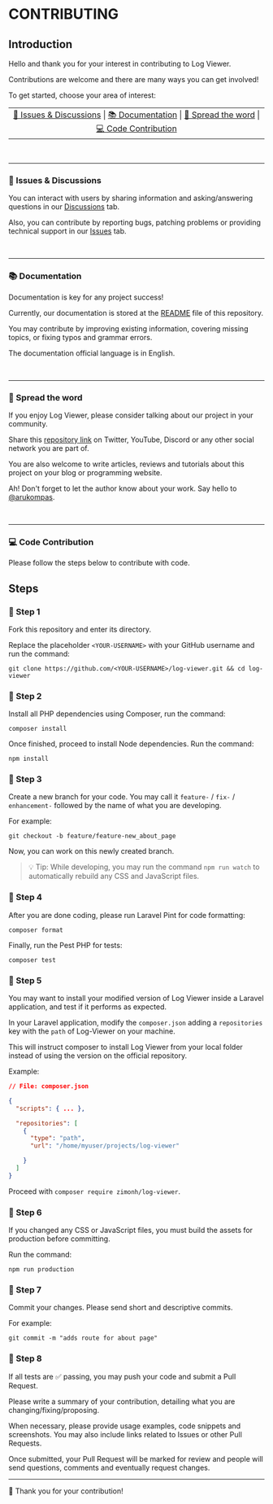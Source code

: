 # CONTRIBUTING

## Introduction

Hello and thank you for your interest in contributing to Log Viewer.

Contributions are welcome and there are many ways you can get involved!

To get started, choose your area of interest:

<table>
  <tr>
    <td  align="center">
        <a href="#-issues--discussions">👥 Issues & Discussions</a> |
        <a href="#-documentation">📚 Documentation</a> |
        <a href="#-spread-the-word">📣 Spread the word</a> |
        <a href="#-code-contribution">💻 Code Contribution</a>
    </td>
  </tr>
</table>

<br/>

---

### 👥 Issues & Discussions

You can interact with users by sharing information and asking/answering questions in our [Discussions](https://github.com/opcodesio/log-viewer/discussions) tab.

Also, you can contribute by reporting bugs, patching problems or providing technical support in our [Issues](https://github.com/opcodesio/log-viewer/issues) tab.

<br/>

---

### 📚 Documentation

Documentation is key for any project success!

Currently, our documentation is stored at the [README](https://github.com/opcodesio/log-viewer/blob/main/README.md) file of this repository.

You may contribute by improving existing information, covering missing topics, or fixing typos and grammar errors.

The documentation official language is in English.

<br/>

---

### 📣 Spread the word

If you enjoy Log Viewer, please consider talking about our project in your community.

Share this [repository link](https://github.com/opcodesio/log-viewer/) on Twitter, YouTube, Discord or any other social network you are part of.

You are also welcome to write articles, reviews and tutorials about this project on your blog or programming website.

Ah! Don't forget to let the author know about your work. Say hello to [@arukompas](https://github.com/arukompas).

<br/>

---

### 💻 Code Contribution

Please follow the steps below to contribute with code.

## Steps

### 📌 Step 1

Fork this repository and enter its directory.

Replace the placeholder `<YOUR-USERNAME>` with your GitHub username and run the command:

```shell
git clone https://github.com/<YOUR-USERNAME>/log-viewer.git && cd log-viewer
```

### 📌 Step 2

Install all PHP dependencies using Composer, run the command:

```shell
composer install
```

Once finished, proceed to install Node dependencies. Run the command:

```shell
npm install
```

### 📌 Step 3

Create a new branch for your code. You may call it `feature-` / `fix-` / `enhancement-` followed by the name of what you are developing.

For example:

```shell
git checkout -b feature/feature-new_about_page
```

Now, you can work on this newly created branch.

> 💡 Tip: While developing, you may run the command `npm run watch` to automatically rebuild any CSS and JavaScript files.


### 📌 Step 4

After you are done coding, please run Laravel Pint for code formatting:

```Shell
composer format
```

Finally, run the Pest PHP for tests:

```Shell
composer test
```

### 📌 Step 5

You may want to install your modified version of Log Viewer inside a Laravel application, and test if it performs as expected.

In your Laravel application, modify the `composer.json` adding a `repositories` key with the `path` of Log-Viewer on your machine.

This will instruct composer to install Log Viewer from your local folder instead of using the version on the official repository.

Example:

```json
// File: composer.json

{
  "scripts": { ... },

  "repositories": [
    {
      "type": "path",
      "url": "/home/myuser/projects/log-viewer"

    }
  ]
}
```

Proceed with `composer require zimonh/log-viewer`.

### 📌 Step 6

If you changed any CSS or JavaScript files, you must build the assets for production before committing.

Run the command:

```shell
npm run production
```

### 📌 Step 7

Commit your changes. Please send short and descriptive commits.

For example:

```Shell
git commit -m "adds route for about page"
```

### 📌 Step 8

If all tests are ✅ passing, you may push your code and submit a Pull Request.

Please write a summary of your contribution, detailing what you are changing/fixing/proposing.

When necessary, please provide usage examples, code snippets and screenshots. You may also include links related to Issues or other Pull Requests.

Once submitted, your Pull Request will be marked for review and people will send questions, comments and eventually request changes.

---

🙏 Thank you for your contribution!
